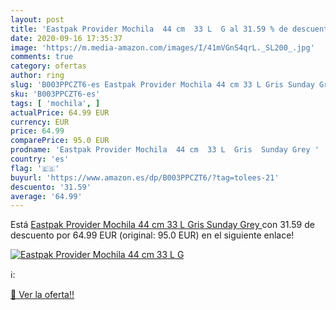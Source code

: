 ```yaml
---
layout: post
title: 'Eastpak Provider Mochila  44 cm  33 L  G al 31.59 % de descuento'
date: 2020-09-16 17:35:37
image: 'https://m.media-amazon.com/images/I/41mVGnS4qrL._SL200_.jpg'
comments: true
category: ofertas
author: ring
slug: 'B003PPCZT6-es Eastpak Provider Mochila 44 cm 33 L Gris Sunday Grey'
sku: 'B003PPCZT6-es'
tags: [ 'mochila', ]
actualPrice: 64.99 EUR
currency: EUR
price: 64.99
comparePrice: 95.0 EUR
prodname: 'Eastpak Provider Mochila  44 cm  33 L  Gris  Sunday Grey '
country: 'es'
flag: '🇪🇸'
buyurl: 'https://www.amazon.es/dp/B003PPCZT6/?tag=tolees-21'
descuento: '31.59'
average: '64.99'
---
```


Está [Eastpak Provider Mochila  44 cm  33 L  Gris  Sunday Grey ](https://www.amazon.es/dp/B003PPCZT6/?tag=tolees-21) con 31.59 de descuento por 64.99 EUR (original: 95.0 EUR) en el siguiente enlace!

[![Eastpak Provider Mochila  44 cm  33 L  G](https://m.media-amazon.com/images/I/41mVGnS4qrL._SL200_.jpg)](https://www.amazon.es/dp/B003PPCZT6/?tag=tolees-21)

ℹ️:


[🛒 Ver la oferta!!](https://www.amazon.es/dp/B003PPCZT6/?tag=tolees-21)
